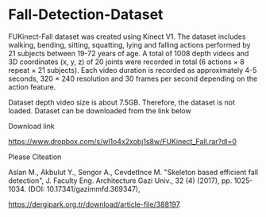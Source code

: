 # Fall-Detection-Dataset
FUKinect-Fall dataset was created using Kinect V1. The dataset includes walking, bending, sitting, squatting, lying and falling actions performed by 21 subjects between 19-72 years of age. A total of 1008 depth videos and 3D coordinates (x, y, z) of 20 joints were recorded in total (6 actions × 8 repeat × 21 subjects). Each video duration is recorded as approximately 4-5 seconds, 320 × 240 resolution and 30 frames per second depending on the action feature.

Dataset depth video size is about 7.5GB. Therefore, the dataset is not loaded. Dataset can be downloaded from the link below

Download link

https://www.dropbox.com/s/wl1o4x2xobj1s8w/FUKinect_Fall.rar?dl=0

Please Citeation 

Aslan M., Akbulut Y., Sengor A., CevdetInce M. "Skeleton based efficient fall detection", 
J. Faculty Eng. Architecture Gazi Univ., 32 (4) (2017), pp. 1025-1034. 
(DOI: 10.17341/gazimmfd.369347),

https://dergipark.org.tr/download/article-file/388197.
